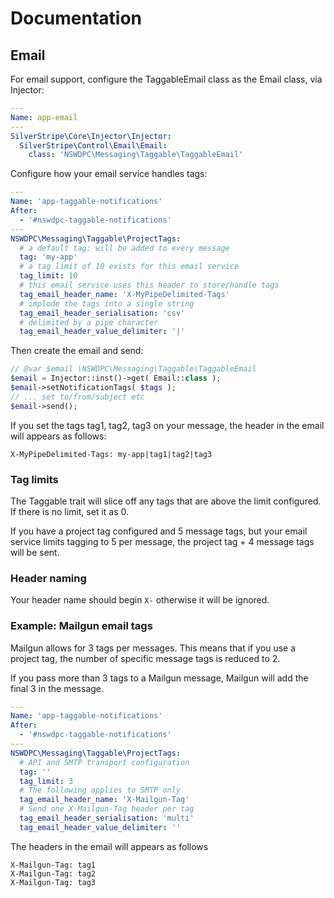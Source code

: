 # Documentation

## Email

For email support, configure the TaggableEmail class as the Email class, via Injector:

```yml
---
Name: app-email
---
SilverStripe\Core\Injector\Injector:
  SilverStripe\Control\Email\Email:
    class: 'NSWDPC\Messaging\Taggable\TaggableEmail'
```

Configure how your email service handles tags:

```yml
---
Name: 'app-taggable-notifications'
After:
  - '#nswdpc-taggable-notifications'
---
NSWDPC\Messaging\Taggable\ProjectTags:
  # a default tag: will be added to every message
  tag: 'my-app'
  # a tag limit of 10 exists for this email service
  tag_limit: 10
  # this email service uses this header to store/handle tags
  tag_email_header_name: 'X-MyPipeDelimited-Tags'
  # implode the tags into a single string
  tag_email_header_serialisation: 'csv'
  # delimited by a pipe character
  tag_email_header_value_delimiter: '|'
```

Then create the email and send:

```php
// @var $email \NSWDPC\Messaging\Taggable\TaggableEmail
$email = Injector::inst()->get( Email::class );
$email->setNotificationTags( $tags );
// ... set to/from/subject etc
$email->send();
```

If you set the tags tag1, tag2, tag3 on your message, the header in the email will appears as follows:

```
X-MyPipeDelimited-Tags: my-app|tag1|tag2|tag3
```

### Tag limits

The Taggable trait will slice off any tags that are above the limit configured. If there is no limit, set it as 0.

If you have a project tag configured and 5 message tags, but your email service limits tagging to 5 per message, the project tag + 4 message tags will be sent.

### Header naming

Your header name should begin `X-` otherwise it will be ignored.

### Example: Mailgun email tags

Mailgun allows for 3 tags per messages. This means that if you use a project tag, the number of specific message tags is reduced to 2.

If you pass more than 3 tags to a Mailgun message, Mailgun will add the final 3 in the message.

```yaml
---
Name: 'app-taggable-notifications'
After:
  - '#nswdpc-taggable-notifications'
---
NSWDPC\Messaging\Taggable\ProjectTags:
  # API and SMTP transport configuration
  tag: ''
  tag_limit: 3
  # The following applies to SMTP only
  tag_email_header_name: 'X-Mailgun-Tag'
  # Send one X-Mailgun-Tag header per tag
  tag_email_header_serialisation: 'multi'
  tag_email_header_value_delimiter: ''
```

The headers in the email will appears as follows

```
X-Mailgun-Tag: tag1
X-Mailgun-Tag: tag2
X-Mailgun-Tag: tag3
```
